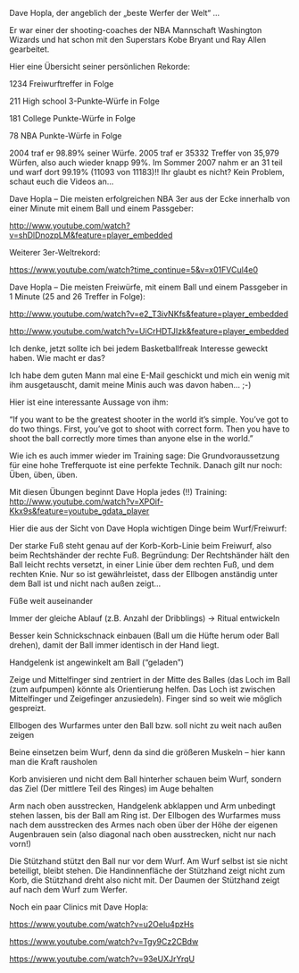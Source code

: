 Dave Hopla, der angeblich der „beste Werfer der Welt“ ...

Er war einer der shooting-coaches der NBA Mannschaft Washington Wizards und hat schon mit den Superstars Kobe Bryant und Ray Allen gearbeitet.

Hier eine Übersicht seiner persönlichen Rekorde:

1234 Freiwurftreffer in Folge

211 High school 3-Punkte-Würfe in Folge

181 College Punkte-Würfe in Folge

78 NBA Punkte-Würfe in Folge

2004 traf er 98.89% seiner Würfe. 2005 traf er 35332 Treffer von 35,979 Würfen, also auch wieder knapp 99%. Im Sommer 2007 nahm er an 31 teil und warf dort 99.19% (11093 von 11183)!! Ihr glaubt es nicht? Kein Problem, schaut euch die Videos an...

Dave Hopla – Die meisten erfolgreichen NBA 3er aus der Ecke innerhalb von einer Minute mit einem Ball und einem Passgeber:

http://www.youtube.com/watch?v=shDlDnozpLM&feature=player_embedded


Weiterer 3er-Weltrekord:


https://www.youtube.com/watch?time_continue=5&v=x01FVCul4e0


Dave Hopla – Die meisten Freiwürfe, mit einem Ball und einem Passgeber in 1 Minute (25 and 26 Treffer in Folge):

http://www.youtube.com/watch?v=e2_T3ivNKfs&feature=player_embedded

http://www.youtube.com/watch?v=UiCrHDTJIzk&feature=player_embedded



Ich denke, jetzt sollte ich bei jedem Basketballfreak Interesse geweckt haben. Wie macht er das?



Ich habe dem guten Mann mal eine E-Mail geschickt und mich ein wenig mit ihm ausgetauscht, damit meine Minis auch was davon haben... ;-)

Hier ist eine interessante Aussage von ihm:

“If you want to be the greatest shooter in the world it’s simple. You’ve got to do two things. First, you’ve got to shoot with correct form. Then you have to shoot the ball correctly more times than anyone else in the world.”
 
Wie ich es auch immer wieder im Training sage:
Die Grundvoraussetzung für eine hohe Trefferquote ist eine perfekte Technik. Danach gilt nur noch: Üben, üben, üben.
 
Mit diesen Übungen beginnt Dave Hopla jedes (!!) Training:
http://www.youtube.com/watch?v=XPOif-Kkx9s&feature=youtube_gdata_player


Hier die aus der Sicht von Dave Hopla wichtigen Dinge beim Wurf/Freiwurf:



Der starke Fuß steht genau auf der Korb-Korb-Linie beim Freiwurf, also beim Rechtshänder der rechte Fuß.
Begründung: Der Rechtshänder hält den Ball leicht rechts versetzt, in einer Linie über dem rechten Fuß, und dem rechten Knie. Nur so ist gewährleistet, dass der Ellbogen anständig unter dem Ball ist und nicht nach außen zeigt...

Füße weit auseinander

Immer der gleiche Ablauf (z.B. Anzahl der Dribblings) → Ritual entwickeln

Besser kein Schnickschnack einbauen (Ball um die Hüfte herum oder Ball drehen), damit der Ball immer identisch in der Hand liegt.

Handgelenk ist angewinkelt am Ball (“geladen”)

Zeige und Mittelfinger sind zentriert in der Mitte des Balles (das Loch im Ball (zum aufpumpen) könnte als Orientierung helfen. Das Loch ist zwischen Mittelfinger und Zeigefinger anzusiedeln). Finger sind so weit wie möglich gespreizt.

Ellbogen des Wurfarmes unter den Ball bzw. soll nicht zu weit nach außen zeigen

Beine einsetzen beim Wurf, denn da sind die größeren Muskeln – hier kann man die Kraft rausholen

Korb anvisieren und nicht dem Ball hinterher schauen beim Wurf, sondern das Ziel (Der mittlere Teil des Ringes) im Auge behalten

Arm nach oben ausstrecken, Handgelenk abklappen und Arm unbedingt stehen lassen, bis der Ball am Ring ist. Der Ellbogen des Wurfarmes muss nach dem ausstrecken des Armes nach oben über der Höhe der eigenen Augenbrauen sein (also diagonal nach oben ausstrecken, nicht nur nach vorn!)

Die Stützhand stützt den Ball nur vor dem Wurf. Am Wurf selbst ist sie nicht beteiligt, bleibt stehen. Die Handinnenfläche der Stützhand zeigt nicht zum Korb, die Stützhand dreht also nicht mit. Der Daumen der Stützhand zeigt auf nach dem Wurf zum Werfer.

Noch ein paar Clinics mit Dave Hopla:

https://www.youtube.com/watch?v=u2Oelu4pzHs

https://www.youtube.com/watch?v=Tgy9Cz2CBdw

https://www.youtube.com/watch?v=93eUXJrYrqU

